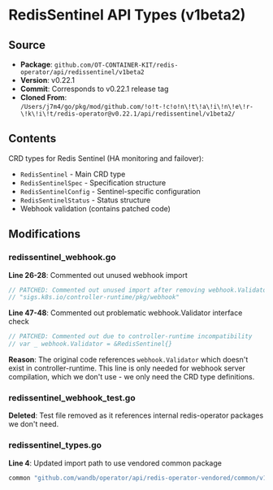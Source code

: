 # RedisSentinel API Types (v1beta2)

## Source
- **Package**: `github.com/OT-CONTAINER-KIT/redis-operator/api/redissentinel/v1beta2`
- **Version**: v0.22.1
- **Commit**: Corresponds to v0.22.1 release tag
- **Cloned From**: `/Users/j7m4/go/pkg/mod/github.com/!o!t-!c!o!n\!t\!a\!i\!n\!e\!r-\!k\!i\!t/redis-operator@v0.22.1/api/redissentinel/v1beta2/`

## Contents
CRD types for Redis Sentinel (HA monitoring and failover):
- `RedisSentinel` - Main CRD type
- `RedisSentinelSpec` - Specification structure
- `RedisSentinelConfig` - Sentinel-specific configuration
- `RedisSentinelStatus` - Status structure
- Webhook validation (contains patched code)

## Modifications

### redissentinel_webhook.go
**Line 26-28**: Commented out unused webhook import
```go
// PATCHED: Commented out unused import after removing webhook.Validator
// "sigs.k8s.io/controller-runtime/pkg/webhook"
```

**Line 47-48**: Commented out problematic webhook.Validator interface check
```go
// PATCHED: Commented out due to controller-runtime incompatibility
// var _ webhook.Validator = &RedisSentinel{}
```

**Reason**: The original code references `webhook.Validator` which doesn't exist in controller-runtime. This line is only needed for webhook server compilation, which we don't use - we only need the CRD type definitions.

### redissentinel_webhook_test.go
**Deleted**: Test file removed as it references internal redis-operator packages we don't need.

### redissentinel_types.go
**Line 4**: Updated import path to use vendored common package
```go
common "github.com/wandb/operator/api/redis-operator-vendored/common/v1beta2"
```
